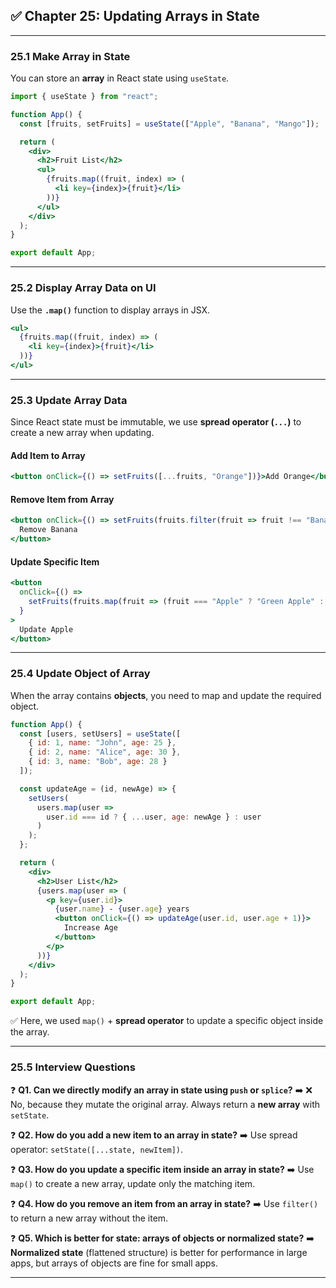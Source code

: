 ## ✅ Chapter 25: Updating Arrays in State

---

### 25.1 Make Array in State

You can store an **array** in React state using `useState`.

```jsx
import { useState } from "react";

function App() {
  const [fruits, setFruits] = useState(["Apple", "Banana", "Mango"]);

  return (
    <div>
      <h2>Fruit List</h2>
      <ul>
        {fruits.map((fruit, index) => (
          <li key={index}>{fruit}</li>
        ))}
      </ul>
    </div>
  );
}

export default App;
```

---

### 25.2 Display Array Data on UI

Use the **`.map()`** function to display arrays in JSX.

```jsx
<ul>
  {fruits.map((fruit, index) => (
    <li key={index}>{fruit}</li>
  ))}
</ul>
```

---

### 25.3 Update Array Data

Since React state must be immutable, we use **spread operator (`...`)** to create a new array when updating.

#### Add Item to Array

```jsx
<button onClick={() => setFruits([...fruits, "Orange"])}>Add Orange</button>
```

#### Remove Item from Array

```jsx
<button onClick={() => setFruits(fruits.filter(fruit => fruit !== "Banana"))}>
  Remove Banana
</button>
```

#### Update Specific Item

```jsx
<button
  onClick={() =>
    setFruits(fruits.map(fruit => (fruit === "Apple" ? "Green Apple" : fruit)))
  }
>
  Update Apple
</button>
```

---

### 25.4 Update Object of Array

When the array contains **objects**, you need to map and update the required object.

```jsx
function App() {
  const [users, setUsers] = useState([
    { id: 1, name: "John", age: 25 },
    { id: 2, name: "Alice", age: 30 },
    { id: 3, name: "Bob", age: 28 }
  ]);

  const updateAge = (id, newAge) => {
    setUsers(
      users.map(user =>
        user.id === id ? { ...user, age: newAge } : user
      )
    );
  };

  return (
    <div>
      <h2>User List</h2>
      {users.map(user => (
        <p key={user.id}>
          {user.name} - {user.age} years
          <button onClick={() => updateAge(user.id, user.age + 1)}>
            Increase Age
          </button>
        </p>
      ))}
    </div>
  );
}

export default App;
```

✅ Here, we used `map()` + **spread operator** to update a specific object inside the array.

---

### 25.5 Interview Questions

❓ **Q1. Can we directly modify an array in state using `push` or `splice`?**
➡️ ❌ No, because they mutate the original array. Always return a **new array** with `setState`.

❓ **Q2. How do you add a new item to an array in state?**
➡️ Use spread operator: `setState([...state, newItem])`.

❓ **Q3. How do you update a specific item inside an array in state?**
➡️ Use `map()` to create a new array, update only the matching item.

❓ **Q4. How do you remove an item from an array in state?**
➡️ Use `filter()` to return a new array without the item.

❓ **Q5. Which is better for state: arrays of objects or normalized state?**
➡️ **Normalized state** (flattened structure) is better for performance in large apps, but arrays of objects are fine for small apps.

---